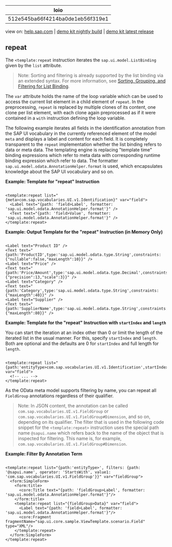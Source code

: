 | loio |
| -----|
| 512e545ba66f4214ba0de1eb56f319e1 |

<div id="loio">

view on: [help.sap.com](https://help.sap.com/viewer/DRAFT/3237636b137e43519a20ad5513c49ccb/latest/en-US/512e545ba66f4214ba0de1eb56f319e1.html) | [demo kit nightly build](https://openui5nightly.hana.ondemand.com/#/topic/512e545ba66f4214ba0de1eb56f319e1) | [demo kit latest release](https://openui5.hana.ondemand.com/#/topic/512e545ba66f4214ba0de1eb56f319e1)</div>
<!-- loio512e545ba66f4214ba0de1eb56f319e1 -->

## repeat

The `<template:repeat` instruction iterates the `sap.ui.model.ListBinding` given by the `list` attribute.

> Note:
> Sorting and filtering is already supported by the list binding via an extended syntax. For more information, see [Sorting, Grouping, and Filtering for List Binding](Sorting,_Grouping,_and_Filtering_for_List_Binding_ec79a5d.md).
> 
> 

The `var` attribute holds the name of the loop variable which can be used to access the current list element in a child element of `repeat`. In the preprocessing, `repeat` is replaced by multiple clones of its content, one clone per list element, with each clone again preprocessed as if it were contained in a `with` instruction defining the loop variable.

The following example iterates all fields in the identification annotation from the SAP UI vocabulary in the currently referenced element of the model `meta` and displays a label and content for each field. It is completely transparent to the `repeat` implementation whether the list binding refers to data or meta data. The templating engine is replacing "template time" binding expressions which refer to meta data with corresponding runtime binding expression which refer to data. The formatter `sap.ui.model.odata.AnnotationHelper.format` is used, which encapsulates knowledge about the SAP UI vocabulary and so on.

**Example: Template for "repeat" Instruction**

```lang-xml

<template:repeat list="{meta>com.sap.vocabularies.UI.v1.Identification}" var="field">
  <Label text="{path: 'field>Label', formatter: 'sap.ui.model.odata.AnnotationHelper.format'}" />
  <Text text="{path: 'field>Value', formatter: 'sap.ui.model.odata.AnnotationHelper.format'}" />
</template:repeat>
```

**Example: Output Template for the "repeat" Instruction \(in Memory Only\)**

```lang-xml

<Label text="Product ID" />
<Text text="{path:'ProductID',type:'sap.ui.model.odata.type.String',constraints:{"nullable":false,"maxLength":10}}" />
<Label text="Price" />
<Text text="{path:'Price/Amount',type:'sap.ui.model.odata.type.Decimal',constraints:{"precision":13,"scale":3}}" />
<Label text="Category" />
<Text text="{path:'Category',type:'sap.ui.model.odata.type.String',constraints:{"maxLength":40}}" />
<Label text="Supplier" />
<Text text="{path:'SupplierName',type:'sap.ui.model.odata.type.String',constraints:{"maxLength":80}}" />
```

**Example: Template for the "repeat" Instruction with `startIndex` and `length`**

You can start the iteration at an index other than 0 or limit the length of the iterated list in the usual manner. For this, specify `startIndex` and `length`. Both are optional and the defaults are 0 for `startIndex` and full length for `length`.

```lang-xml

<template:repeat list="{path:'entityType>com.sap.vocabularies.UI.v1.Identification',startIndex:1,length:3}" var="field">
  <!-- ... -->
</template:repeat>
```

As the OData meta model supports filtering by name, you can repeat all `FieldGroup` annotations regardless of their qualifier.

> Note:
> In JSON content, the annotation can be called `com.sap.vocabularies.UI.v1.FieldGroup` or `com.sap.vocabularies.UI.v1.FieldGroup#Dimension`, and so on, depending on its qualifier. The filter that is used in the following code snippet for the `<template:repeat>` instruction uses the special path name `@sapui.name` which refers back to the name of the object that is inspected for filtering. This name is, for example, `com.sap.vocabularies.UI.v1.FieldGroup#Dimension`.
> 
> 

**Example: Filter By Annotation Term**

```lang-xml

<template:repeat list="{path:'entityType>', filters: {path: '@sapui.name', operator: 'StartsWith', value1: 'com.sap.vocabularies.UI.v1.FieldGroup'}}" var="fieldGroup">
  <form:SimpleForm>
    <form:title>
      <core:Title text="{path: 'fieldGroup>Label', formatter: 'sap.ui.model.odata.AnnotationHelper.format'}"/>
    </form:title>
    <template:repeat list="{fieldGroup>Data}" var="field">
      <Label text="{path: 'field>Label', formatter: 'sap.ui.model.odata.AnnotationHelper.format'}"/>
      <core:Fragment fragmentName="sap.ui.core.sample.ViewTemplate.scenario.Field" type="XML"/>
    </template:repeat>
  </form:SimpleForm>
</template:repeat>
```

